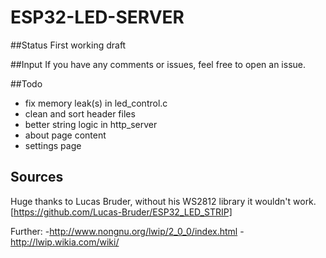 # ESP32-LED-SERVER
##Status
First working draft

##Input
If you have any comments or issues, feel free to open an issue.

##Todo
- fix memory leak(s) in led_control.c
- clean and sort header files
- better string logic in http_server
- about page content
- settings page

## Sources
Huge thanks to Lucas Bruder, without his WS2812 library it wouldn't work.
[https://github.com/Lucas-Bruder/ESP32_LED_STRIP]

Further:
-http://www.nongnu.org/lwip/2_0_0/index.html
-http://lwip.wikia.com/wiki/